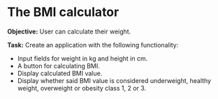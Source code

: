 # The BMI calculator

**Objective:** User can calculate their weight.

**Task:** Create an application with the following functionality:

* Input fields for weight in kg and height in cm.
* A button for calculating BMI.
* Display calculated BMI value.
* Display whether said BMI value is considered underweight, healthy weight, overweight or obesity class 1, 2 or 3.
